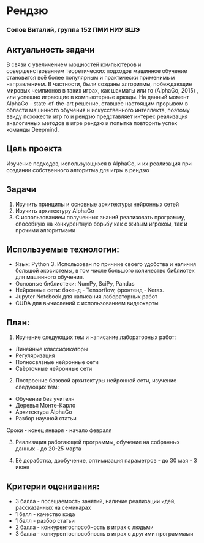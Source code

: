 # Рендзю
### Сопов Виталий, группа 152 ПМИ НИУ ВШЭ

## Актуальность задачи
В связи с увеличением мощностей компьютеров и совершенствованием теоретических подходов машинное обучение становится всё более популярным и практически применимым направлением. В частности, были созданы алгоритмы, побеждающие мировых чемпионов в таких играх, как шахматы или го (AlphaGo, 2015) , или успешно играющие в компьютерные аркады. На данный момент AlphaGo - state-of-the-art решение, ставшее настоящим прорывом в области машинного обучения и искусственного интеллекта, поэтому ввиду похожести игр го и рендзю представляет интерес реализация аналогичных методов в игре рендзю и попытка повторить успех команды Deepmind.

## Цель проекта
Изучение подходов, использующихся в AlphaGo, и их реализация при создании собственного алгоритма для игры в рендзю

## Задачи
1. Изучить принципы и основные архитектуры нейронных сетей
2. Изучить архитектуру AlphaGo
3. С использованием полученных знаний реализовать программу, способную на конкурентную борьбу как с живым игроком, так и прочими алгоритмами

## Используемые технологии:
* Язык: Python 3. Использован по причине своего удобства и наличия большой экосистемы, в том числе большого количество библиотек для машинного обучения.
* Основные библиотеки: NumPy, SciPy, Pandas
* Нейронные сети: бэкенд - Tensorflow, фронтенд - Keras.
* Jupyter Notebook для написания лабораторных работ
* CUDA для вычислений с использованием видеокарты

## План:
1. Изучение следующих тем и написание лабораторных работ:
  * Линейные классификаторы
  * Регуляризация
  * Полносвязные нейронные сети
  * Свёрточные нейронные сети
 
2. Построение базовой архитектуры нейронной сети, изучение следующих тем:
  * Обучение без учителя
  * Деревья Монте-Карло
  * Архитектура AlphaGo
  * Разбор научной статьи

  Сроки - конец января - начало февраля

3. Реализация работающей программы, обучение на собранных данных - до 20-25 марта

4. Её доработка, дообучение, оптимизация параметров - до 30 мая - 3 июня

## Критерии оценивания:
* 3 балла - посещаемость занятий, наличие реализации идей, рассказанных на семинарах
* 1 балл - качество кода
* 1 балл - разбор статьи
* 2 балла - конкурентоспособность в играх с людьми
* 3 балла - конкурентоспособность в играх с другими программами
